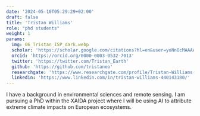 ```yaml
---
date: '2024-05-10T05:29:29+02:00'
draft: false
title: 'Tristan Williams'
role: "phd students"
weight: 1
params:
  img: 06_Tristan_ISP_dark.webp
  scholar: 'https://scholar.google.com/citations?hl=en&user=yoNnOcMAAAAJ'
  orcid: 'https://orcid.org/0000-0003-0532-7013'
  twitter: 'https://twitter.com/Tristan_Earth'
  github: 'https://github.com/tristaneo'
  researchgate: 'https://www.researchgate.com/profile/Tristan-Williams-3'
  linkedin: 'https://www.linkedin.com/in/tristan-williams-440143180/'
---
```


I have a background in environmental sciences and remote sensing. I am pursuing a PhD within the XAIDA project where I will be using AI to attribute extreme climate impacts on European ecosystems.
